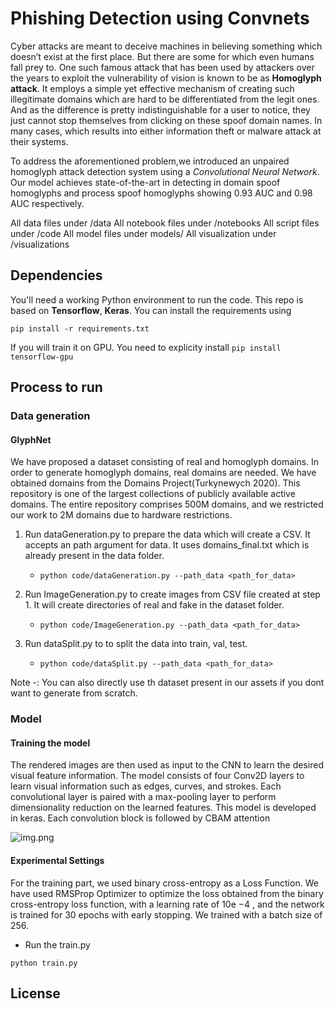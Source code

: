 # Phishing Detection using Convnets

Cyber attacks are meant to deceive machines in believing something which doesn’t exist at the first place. But there are some for which even humans fall prey to. One such famous attack that has been used by attackers over the years to exploit the vulnerability of vision is known to be as **Homoglyph attack**. It employs a simple yet effective mechanism of creating such illegitimate domains which are hard to be differentiated from the legit ones. And as the difference is pretty indistinguishable for a user to notice, they just cannot stop themselves from clicking on these spoof domain names. In many cases, which results into either information theft or malware attack at their systems.

To address the aforementioned problem,we introduced an unpaired homoglyph attack detection system using a *Convolutional Neural Network*. Our model achieves state-of-the-art in detecting in domain spoof homoglyphs and process spoof homoglyphs showing 0.93 AUC and 0.98 AUC respectively.

All data files under /data
All notebook files under /notebooks
All script files under /code
All model files under models/
All visualization under /visualizations

## Dependencies

You'll need a working Python environment to run the code. This repo is based on <b>Tensorflow</b>, <b>Keras</b>.
You can install the requirements using 

```pip install -r requirements.txt```

If you will train it on GPU. You need to explicity install ```pip install tensorflow-gpu```

## Process to run 

### Data generation

#### GlyphNet
We have proposed a dataset consisting of real and homoglyph domains. In order to generate homoglyph domains,
real domains are needed. We have obtained domains from the Domains Project(Turkynewych 2020). This repository
is one of the largest collections of publicly available active domains. The entire repository comprises 500M domains,
and we restricted our work to 2M domains due to hardware restrictions.

1. Run dataGeneration.py to prepare the data which will create a CSV. It accepts an path argument for data.
It uses domains_final.txt which is already present in the data folder.

   - ``python code/dataGeneration.py --path_data <path_for_data>``

   
2. Run ImageGeneration.py to create images from CSV file created at step 1. It will create directories of real and fake in the dataset folder.

    - ``python code/ImageGeneration.py --path_data <path_for_data>``
   

3. Run dataSplit.py to to split the data into train, val, test.

    - ``python code/dataSplit.py --path_data <path_for_data>``

Note -: You can also directly use th dataset present in our assets<link> if you dont want to generate from scratch.

### Model



#### Training the model

The rendered images are then used as input to the CNN to learn the desired visual feature information. The model consists of four Conv2D layers to learn visual information such
as edges, curves, and strokes. Each convolutional layer is paired with a max-pooling layer to perform dimensionality
reduction on the learned features. This model is developed in keras. Each convolution block is followed by CBAM attention

![img.png](img.png)

#### Experimental Settings
For the training part, we used binary cross-entropy as a Loss Function. We have used RMSProp Optimizer to optimize the
loss obtained from the binary cross-entropy loss function, with a learning rate of 10e −4 , and the network is trained
for 30 epochs with early stopping. We trained with a batch size of 256.

- Run the train.py

```python train.py```

## License





